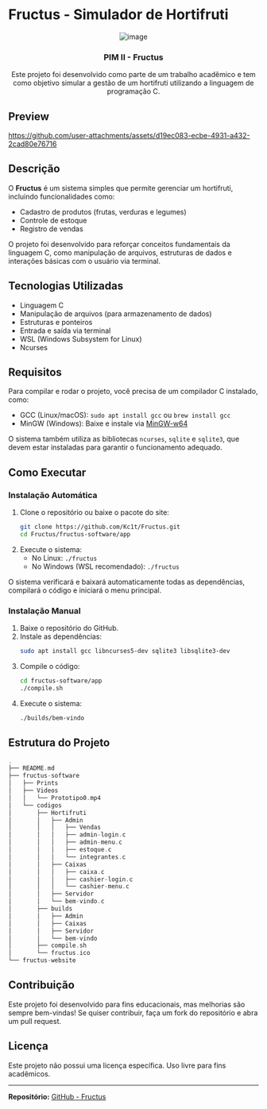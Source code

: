 # Fructus - Simulador de Hortifruti

<div align="center">
  
 ![image](https://github.com/user-attachments/assets/02c78dfe-b975-4a30-80be-7ebc574e8f63)
  <h3 align="center">PIM II - Fructus</h3>
  Este projeto foi desenvolvido como parte de um trabalho acadêmico e tem como objetivo simular a gestão de um hortifruti utilizando a linguagem de programação C.
  <br/ >
  
</div>

## Preview
https://github.com/user-attachments/assets/d19ec083-ecbe-4931-a432-2cad80e76716

## Descrição

O **Fructus** é um sistema simples que permite gerenciar um hortifruti, incluindo funcionalidades como:
- Cadastro de produtos (frutas, verduras e legumes)
- Controle de estoque
- Registro de vendas

O projeto foi desenvolvido para reforçar conceitos fundamentais da linguagem C, como manipulação de arquivos, estruturas de dados e interações básicas com o usuário via terminal.

## Tecnologias Utilizadas

- Linguagem C
- Manipulação de arquivos (para armazenamento de dados)
- Estruturas e ponteiros
- Entrada e saída via terminal
- WSL (Windows Subsystem for Linux)
- Ncurses

## Requisitos

Para compilar e rodar o projeto, você precisa de um compilador C instalado, como:
- GCC (Linux/macOS): `sudo apt install gcc` ou `brew install gcc`
- MinGW (Windows): Baixe e instale via [MinGW-w64](https://www.mingw-w64.org/)

O sistema também utiliza as bibliotecas `ncurses`, `sqlite` e `sqlite3`, que devem estar instaladas para garantir o funcionamento adequado.

## Como Executar

### Instalação Automática

1. Clone o repositório ou baixe o pacote do site:
   ```sh
   git clone https://github.com/Kc1t/Fructus.git
   cd Fructus/fructus-software/app
   ```
2. Execute o sistema:
   - No Linux: `./fructus`
   - No Windows (WSL recomendado): `./fructus`

O sistema verificará e baixará automaticamente todas as dependências, compilará o código e iniciará o menu principal.

### Instalação Manual

1. Baixe o repositório do GitHub.
2. Instale as dependências:
   ```sh
   sudo apt install gcc libncurses5-dev sqlite3 libsqlite3-dev
   ```
3. Compile o código:
   ```sh
   cd fructus-software/app
   ./compile.sh
   ```
4. Execute o sistema:
   ```sh
   ./builds/bem-vindo
   ```

## Estrutura do Projeto

``` c
.
├── README.md
├── fructus-software
│   ├── Prints
│   ├── Videos
│   │   └── Prototipo0.mp4
│   └── codigos
│       ├── Hortifruti
│       │   ├── Admin
│       │   │   ├── Vendas
│       │   │   ├── admin-login.c
│       │   │   ├── admin-menu.c
│       │   │   ├── estoque.c
│       │   │   └── integrantes.c
│       │   ├── Caixas
│       │   │   ├── caixa.c
│       │   │   ├── cashier-login.c
│       │   │   └── cashier-menu.c
│       │   ├── Servidor
│       │   └── bem-vindo.c
│       ├── builds
│       │   ├── Admin
│       │   ├── Caixas
│       │   ├── Servidor
│       │   └── bem-vindo
│       ├── compile.sh
│       └── fructus.ico
└── fructus-website
```

## Contribuição

Este projeto foi desenvolvido para fins educacionais, mas melhorias são sempre bem-vindas! Se quiser contribuir, faça um fork do repositório e abra um pull request.

## Licença

Este projeto não possui uma licença específica. Uso livre para fins acadêmicos.

---
**Repositório:** [GitHub - Fructus](https://github.com/Kc1t/Fructus)

